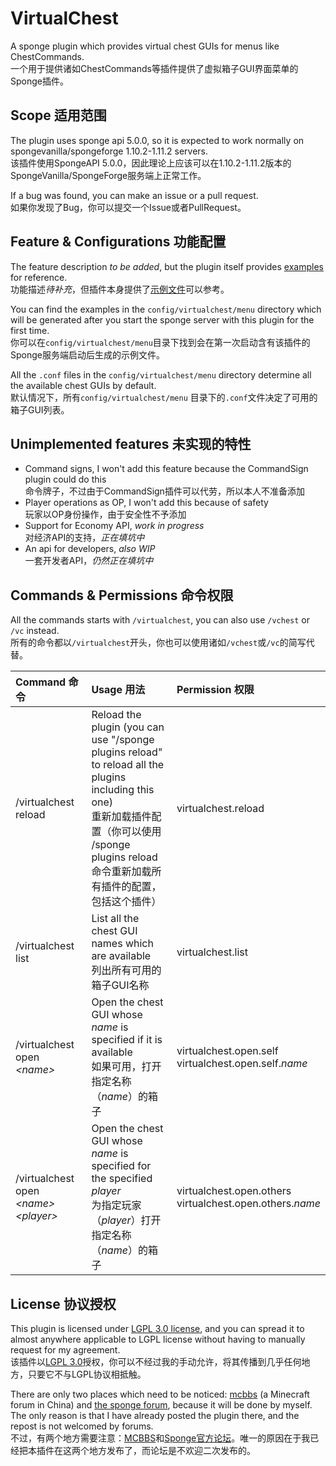 # VirtualChest

A sponge plugin which provides virtual chest GUIs for menus like ChestCommands.  
一个用于提供诸如ChestCommands等插件提供了虚拟箱子GUI界面菜单的Sponge插件。

## Scope 适用范围

The plugin uses sponge api 5.0.0, so it is expected to work normally on spongevanilla/spongeforge 1.10.2-1.11.2 servers.  
该插件使用SpongeAPI 5.0.0，因此理论上应该可以在1.10.2-1.11.2版本的SpongeVanilla/SpongeForge服务端上正常工作。

If a bug was found, you can make an issue or a pull request.  
如果你发现了Bug，你可以提交一个Issue或者PullRequest。

## Feature & Configurations 功能配置

The feature description *to be added*, but the plugin itself provides [examples](resources/assets/virtualchest/examples) for reference.  
功能描述*待补充*，但插件本身提供了[示例文件](resources/assets/virtualchest/examples)可以参考。

You can find the examples in the `config/virtualchest/menu` directory which will be generated after you start the sponge server with this plugin for the first time.  
你可以在`config/virtualchest/menu`目录下找到会在第一次启动含有该插件的Sponge服务端启动后生成的示例文件。

All the `.conf` files in the `config/virtualchest/menu` directory determine all the available chest GUIs by default.  
默认情况下，所有`config/virtualchest/menu` 目录下的`.conf`文件决定了可用的箱子GUI列表。

## Unimplemented features 未实现的特性

* Command signs, I won't add this feature because the CommandSign plugin could do this <br> 命令牌子，不过由于CommandSign插件可以代劳，所以本人不准备添加
* Player operations as OP, I won't add this because of safety <br> 玩家以OP身份操作，由于安全性不予添加
* Support for Economy API, *work in progress* <br> 对经济API的支持，*正在填坑中*
* An api for developers, *also WIP* <br> 一套开发者API，*仍然正在填坑中*

## Commands & Permissions 命令权限

All the commands starts with `/virtualchest`, you can also use `/vchest` or `/vc` instead.  
所有的命令都以`/virtualchest`开头，你也可以使用诸如`/vchest`或`/vc`的简写代替。

| Command 命令 | Usage 用法 | Permission 权限 |
|:---|:---------------|:---------------|
| /virtualchest reload | Reload the plugin (you can use "/sponge plugins reload" to reload all the plugins including this one) <br> 重新加载插件配置（你可以使用 /sponge plugins reload 命令重新加载所有插件的配置，包括这个插件） | virtualchest.reload |
| /virtualchest list | List all the chest GUI names which are available <br> 列出所有可用的箱子GUI名称 | virtualchest.list |
| /virtualchest open *\<name\>* | Open the chest GUI whose *name* is specified if it is available <br> 如果可用，打开指定名称（*name*）的箱子 | virtualchest.open.self <br> virtualchest.open.self.*name* |
| /virtualchest open *\<name\>* *\<player\>* | Open the chest GUI whose *name* is specified for the specified *player* <br> 为指定玩家（*player*）打开指定名称（*name*）的箱子 | virtualchest.open.others <br> virtualchest.open.others.*name* |

## License 协议授权

This plugin is licensed under [LGPL 3.0 license](LICENSE), and you can spread it to almost anywhere applicable to LGPL license without having to manually request for my agreement.  
该插件以[LGPL 3.0](LICENSE)授权，你可以不经过我的手动允许，将其传播到几乎任何地方，只要它不与LGPL协议相抵触。

There are only two places which need to be noticed: [mcbbs](http://www.mcbbs.net/) (a Minecraft forum in China) and [the sponge forum](https://forums.spongepowered.org/), because it will be done by myself. The only reason is that I have already posted the plugin there, and the repost is not welcomed by forums.  
不过，有两个地方需要注意：[MCBBS](http://www.mcbbs.net/)和[Sponge官方论坛](https://forums.spongepowered.org/)。唯一的原因在于我已经把本插件在这两个地方发布了，而论坛是不欢迎二次发布的。

